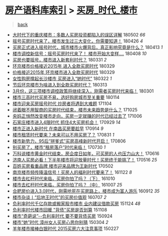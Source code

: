 [房产语料库索引](../../README.md)  > [买房_时代_楼市](买房_时代_楼市.md)
====
> [back](../README.md)

- [大时代下的重庆楼市：多数人买房投资都陷入的误区详解](http://jkwz.applinzi.com/ittc/7098459334306694150.html#%E5%A4%A7%E6%97%B6%E4%BB%A3%E4%B8%8B%E7%9A%84%E9%87%8D%E5%BA%86%E6%A5%BC%E5%B8%82%EF%BC%9A%E5%A4%9A%E6%95%B0%E4%BA%BA%E4%B9%B0%E6%88%BF%E6%8A%95%E8%B5%84%E9%83%BD%E9%99%B7%E5%85%A5%E7%9A%84%E8%AF%AF%E5%8C%BA%E8%AF%A6%E8%A7%A3) 180502 *66* 
- [摇号买房时代来了，楼市发生过三大变化，你需要知道！](http://jkwz.applinzi.com/ittc/7096403155493585927.html#%E6%91%87%E5%8F%B7%E4%B9%B0%E6%88%BF%E6%97%B6%E4%BB%A3%E6%9D%A5%E4%BA%86%EF%BC%8C%E6%A5%BC%E5%B8%82%E5%8F%91%E7%94%9F%E8%BF%87%E4%B8%89%E5%A4%A7%E5%8F%98%E5%8C%96%EF%BC%8C%E4%BD%A0%E9%9C%80%E8%A6%81%E7%9F%A5%E9%81%93%EF%BC%81) 180426 *4* 
- [买房正式进入摇号时代，城市楼市火爆背后，真正影响究竟是什么？](http://jkwz.applinzi.com/ittc/7091456326003852304.html#%E4%B9%B0%E6%88%BF%E6%AD%A3%E5%BC%8F%E8%BF%9B%E5%85%A5%E6%91%87%E5%8F%B7%E6%97%B6%E4%BB%A3%EF%BC%8C%E5%9F%8E%E5%B8%82%E6%A5%BC%E5%B8%82%E7%81%AB%E7%88%86%E8%83%8C%E5%90%8E%EF%BC%8C%E7%9C%9F%E6%AD%A3%E5%BD%B1%E5%93%8D%E7%A9%B6%E7%AB%9F%E6%98%AF%E4%BB%80%E4%B9%88%EF%BC%9F) 180413 *1* 
- [楼市调控新信号：摇号买房时代来了！ 楼市开始大变样....](http://jkwz.applinzi.com/ittc/7089630741669610513.html#%E6%A5%BC%E5%B8%82%E8%B0%83%E6%8E%A7%E6%96%B0%E4%BF%A1%E5%8F%B7%EF%BC%9A%E6%91%87%E5%8F%B7%E4%B9%B0%E6%88%BF%E6%97%B6%E4%BB%A3%E6%9D%A5%E4%BA%86%EF%BC%81+%E6%A5%BC%E5%B8%82%E5%BC%80%E5%A7%8B%E5%A4%A7%E5%8F%98%E6%A0%B7....) 180408 *10* 
- [买房也要摇号，楼市进入新套利时代？](http://jkwz.applinzi.com/ittc/7086584214051095559.html#%E4%B9%B0%E6%88%BF%E4%B9%9F%E8%A6%81%E6%91%87%E5%8F%B7%EF%BC%8C%E6%A5%BC%E5%B8%82%E8%BF%9B%E5%85%A5%E6%96%B0%E5%A5%97%E5%88%A9%E6%97%B6%E4%BB%A3%EF%BC%9F) 180331 *2* 
- [环京楼市价格接近2015年 进入全款买房时代](http://jkwz.applinzi.com/ittc/7085901556925072394.html#%E7%8E%AF%E4%BA%AC%E6%A5%BC%E5%B8%82%E4%BB%B7%E6%A0%BC%E6%8E%A5%E8%BF%912015%E5%B9%B4+%E8%BF%9B%E5%85%A5%E5%85%A8%E6%AC%BE%E4%B9%B0%E6%88%BF%E6%97%B6%E4%BB%A3) 180329  
- [价格接近2015年 环京楼市进入全款买房时代](http://jkwz.applinzi.com/ittc/7085802019304768523.html#%E4%BB%B7%E6%A0%BC%E6%8E%A5%E8%BF%912015%E5%B9%B4+%E7%8E%AF%E4%BA%AC%E6%A5%BC%E5%B8%82%E8%BF%9B%E5%85%A5%E5%85%A8%E6%AC%BE%E4%B9%B0%E6%88%BF%E6%97%B6%E4%BB%A3) 180329  
- [女性购房撑起长沙楼市 买房进入“她时代”](http://jkwz.applinzi.com/ittc/7083359421076079633.html#%E5%A5%B3%E6%80%A7%E8%B4%AD%E6%88%BF%E6%92%91%E8%B5%B7%E9%95%BF%E6%B2%99%E6%A5%BC%E5%B8%82+%E4%B9%B0%E6%88%BF%E8%BF%9B%E5%85%A5%E2%80%9C%E5%A5%B9%E6%97%B6%E4%BB%A3%E2%80%9D) 180322 *1* 
- [节后环京楼市为啥进入到全款买房时代？](http://jkwz.applinzi.com/ittc/7079827878298780678.html#%E8%8A%82%E5%90%8E%E7%8E%AF%E4%BA%AC%E6%A5%BC%E5%B8%82%E4%B8%BA%E5%95%A5%E8%BF%9B%E5%85%A5%E5%88%B0%E5%85%A8%E6%AC%BE%E4%B9%B0%E6%88%BF%E6%97%B6%E4%BB%A3%EF%BC%9F) 180313  
- [3月份，这三项楼市调控政策将继续深入，刚需者买房时代来临！](http://jkwz.applinzi.com/ittc/7075553183164531728.html#3%E6%9C%88%E4%BB%BD%EF%BC%8C%E8%BF%99%E4%B8%89%E9%A1%B9%E6%A5%BC%E5%B8%82%E8%B0%83%E6%8E%A7%E6%94%BF%E7%AD%96%E5%B0%86%E7%BB%A7%E7%BB%AD%E6%B7%B1%E5%85%A5%EF%BC%8C%E5%88%9A%E9%9C%80%E8%80%85%E4%B9%B0%E6%88%BF%E6%97%B6%E4%BB%A3%E6%9D%A5%E4%B8%B4%EF%BC%81) 180301  
- [楼市三高时代买房不易，选好购房城市至关重要](http://jkwz.applinzi.com/ittc/7058548387060646922.html#%E6%A5%BC%E5%B8%82%E4%B8%89%E9%AB%98%E6%97%B6%E4%BB%A3%E4%B9%B0%E6%88%BF%E4%B8%8D%E6%98%93%EF%BC%8C%E9%80%89%E5%A5%BD%E8%B4%AD%E6%88%BF%E5%9F%8E%E5%B8%82%E8%87%B3%E5%85%B3%E9%87%8D%E8%A6%81) 180114  
- [楼市迎来买房摇号时代 炒房者将遇到大难题](http://jkwz.applinzi.com/ittc/7031993172215989265.html#%E6%A5%BC%E5%B8%82%E8%BF%8E%E6%9D%A5%E4%B9%B0%E6%88%BF%E6%91%87%E5%8F%B7%E6%97%B6%E4%BB%A3+%E7%82%92%E6%88%BF%E8%80%85%E5%B0%86%E9%81%87%E5%88%B0%E5%A4%A7%E9%9A%BE%E9%A2%98) 171104  
- [闭着眼不用智商的买房时代结束，楼市未来趋势是什么？](http://jkwz.applinzi.com/ittc/7028333839926166544.html#%E9%97%AD%E7%9D%80%E7%9C%BC%E4%B8%8D%E7%94%A8%E6%99%BA%E5%95%86%E7%9A%84%E4%B9%B0%E6%88%BF%E6%97%B6%E4%BB%A3%E7%BB%93%E6%9D%9F%EF%BC%8C%E6%A5%BC%E5%B8%82%E6%9C%AA%E6%9D%A5%E8%B6%8B%E5%8A%BF%E6%98%AF%E4%BB%80%E4%B9%88%EF%BC%9F) 171025  
- [央妈正悄然改变楼市走向，买房一定就赚的时代已经过去了](http://jkwz.applinzi.com/ittc/7021136766298489873.html#%E5%A4%AE%E5%A6%88%E6%AD%A3%E6%82%84%E7%84%B6%E6%94%B9%E5%8F%98%E6%A5%BC%E5%B8%82%E8%B5%B0%E5%90%91%EF%BC%8C%E4%B9%B0%E6%88%BF%E4%B8%80%E5%AE%9A%E5%B0%B1%E8%B5%9A%E7%9A%84%E6%97%B6%E4%BB%A3%E5%B7%B2%E7%BB%8F%E8%BF%87%E5%8E%BB%E4%BA%86) 171006  
- [石家庄楼市进入4限时代 抓住4大买房机会！](http://jkwz.applinzi.com/ittc/7018655779543057425.html#%E7%9F%B3%E5%AE%B6%E5%BA%84%E6%A5%BC%E5%B8%82%E8%BF%9B%E5%85%A54%E9%99%90%E6%97%B6%E4%BB%A3+%E6%8A%93%E4%BD%8F4%E5%A4%A7%E4%B9%B0%E6%88%BF%E6%9C%BA%E4%BC%9A%EF%BC%81) 170929 *14* 
- [楼市正进入新时代 在南昌买房要趁早](http://jkwz.applinzi.com/ittc/7013175975083508752.html#%E6%A5%BC%E5%B8%82%E6%AD%A3%E8%BF%9B%E5%85%A5%E6%96%B0%E6%97%B6%E4%BB%A3+%E5%9C%A8%E5%8D%97%E6%98%8C%E4%B9%B0%E6%88%BF%E8%A6%81%E8%B6%81%E6%97%A9) 170914 *9* 
- [楼市租赁时代要来？未来可以不用买房了？](http://jkwz.applinzi.com/ittc/7007976875648107536.html#%E6%A5%BC%E5%B8%82%E7%A7%9F%E8%B5%81%E6%97%B6%E4%BB%A3%E8%A6%81%E6%9D%A5%EF%BC%9F%E6%9C%AA%E6%9D%A5%E5%8F%AF%E4%BB%A5%E4%B8%8D%E7%94%A8%E4%B9%B0%E6%88%BF%E4%BA%86%EF%BC%9F) 170831 *1* 
- [楼市新势力，95后“拼爹式”买房高峰新时代开启！](http://jkwz.applinzi.com/ittc/6998806945467991057.html#%E6%A5%BC%E5%B8%82%E6%96%B0%E5%8A%BF%E5%8A%9B%EF%BC%8C95%E5%90%8E%E2%80%9C%E6%8B%BC%E7%88%B9%E5%BC%8F%E2%80%9D%E4%B9%B0%E6%88%BF%E9%AB%98%E5%B3%B0%E6%96%B0%E6%97%B6%E4%BB%A3%E5%BC%80%E5%90%AF%EF%BC%81) 170806  
- [别买房了，楼市“租房落户”时代来临！](http://jkwz.applinzi.com/ittc/6995987076921951248.html#%E5%88%AB%E4%B9%B0%E6%88%BF%E4%BA%86%EF%BC%8C%E6%A5%BC%E5%B8%82%E2%80%9C%E7%A7%9F%E6%88%BF%E8%90%BD%E6%88%B7%E2%80%9D%E6%97%B6%E4%BB%A3%E6%9D%A5%E4%B8%B4%EF%BC%81) 170730 *1* 
- [万科说楼市黄金时代结束，房企度日如年，可买房的人也压力山大！](http://jkwz.applinzi.com/ittc/6979887397054448645.html#%E4%B8%87%E7%A7%91%E8%AF%B4%E6%A5%BC%E5%B8%82%E9%BB%84%E9%87%91%E6%97%B6%E4%BB%A3%E7%BB%93%E6%9D%9F%EF%BC%8C%E6%88%BF%E4%BC%81%E5%BA%A6%E6%97%A5%E5%A6%82%E5%B9%B4%EF%BC%8C%E5%8F%AF%E4%B9%B0%E6%88%BF%E7%9A%84%E4%BA%BA%E4%B9%9F%E5%8E%8B%E5%8A%9B%E5%B1%B1%E5%A4%A7%EF%BC%81) 170616  
- [济南人买房必看！下半年楼市将迎放量时代！买房终于能挑了！](http://jkwz.applinzi.com/ittc/6968210449903387652.html#%E6%B5%8E%E5%8D%97%E4%BA%BA%E4%B9%B0%E6%88%BF%E5%BF%85%E7%9C%8B%EF%BC%81%E4%B8%8B%E5%8D%8A%E5%B9%B4%E6%A5%BC%E5%B8%82%E5%B0%86%E8%BF%8E%E6%94%BE%E9%87%8F%E6%97%B6%E4%BB%A3%EF%BC%81%E4%B9%B0%E6%88%BF%E7%BB%88%E4%BA%8E%E8%83%BD%E6%8C%91%E4%BA%86%EF%BC%81) 170516 *25* 
- [百姓买房看重品牌 楼市迎来品牌为王新时代](http://jkwz.applinzi.com/ittc/6963103242849354756.html#%E7%99%BE%E5%A7%93%E4%B9%B0%E6%88%BF%E7%9C%8B%E9%87%8D%E5%93%81%E7%89%8C+%E6%A5%BC%E5%B8%82%E8%BF%8E%E6%9D%A5%E5%93%81%E7%89%8C%E4%B8%BA%E7%8E%8B%E6%96%B0%E6%97%B6%E4%BB%A3) 170502  
- [南京楼市频传降温信号！买房人的福利时代要来了！](http://jkwz.applinzi.com/ittc/6903246871325049861.html#%E5%8D%97%E4%BA%AC%E6%A5%BC%E5%B8%82%E9%A2%91%E4%BC%A0%E9%99%8D%E6%B8%A9%E4%BF%A1%E5%8F%B7%EF%BC%81%E4%B9%B0%E6%88%BF%E4%BA%BA%E7%9A%84%E7%A6%8F%E5%88%A9%E6%97%B6%E4%BB%A3%E8%A6%81%E6%9D%A5%E4%BA%86%EF%BC%81) 161122 *8* 
- [楼市去杠杆时代来临，买房你怕了吗？（下）](http://jkwz.applinzi.com/ittc/6887373470790321156.html#%E6%A5%BC%E5%B8%82%E5%8E%BB%E6%9D%A0%E6%9D%86%E6%97%B6%E4%BB%A3%E6%9D%A5%E4%B8%B4%EF%BC%8C%E4%B9%B0%E6%88%BF%E4%BD%A0%E6%80%95%E4%BA%86%E5%90%97%EF%BC%9F%EF%BC%88%E4%B8%8B%EF%BC%89) 161010  
- [楼市去杠杆时代来临，买房你怕了吗？（中）](http://jkwz.applinzi.com/ittc/6886310355638158340.html#%E6%A5%BC%E5%B8%82%E5%8E%BB%E6%9D%A0%E6%9D%86%E6%97%B6%E4%BB%A3%E6%9D%A5%E4%B8%B4%EF%BC%8C%E4%B9%B0%E6%88%BF%E4%BD%A0%E6%80%95%E4%BA%86%E5%90%97%EF%BC%9F%EF%BC%88%E4%B8%AD%EF%BC%89) 161007 *25* 
- [合肥房价进入3.0时代，刚需呛死在买房路上，楼市成为富人游乐](http://jkwz.applinzi.com/ittc/6877077604204545028.html#%E5%90%88%E8%82%A5%E6%88%BF%E4%BB%B7%E8%BF%9B%E5%85%A53.0%E6%97%B6%E4%BB%A3%EF%BC%8C%E5%88%9A%E9%9C%80%E5%91%9B%E6%AD%BB%E5%9C%A8%E4%B9%B0%E6%88%BF%E8%B7%AF%E4%B8%8A%EF%BC%8C%E6%A5%BC%E5%B8%82%E6%88%90%E4%B8%BA%E5%AF%8C%E4%BA%BA%E6%B8%B8%E4%B9%90) 160912 *35* 
- [楼市杂谈丨“后地王时代”的买房价值观](http://jkwz.applinzi.com/ittc/6852112776046314501.html#%E6%A5%BC%E5%B8%82%E6%9D%82%E8%B0%88%E4%B8%A8%E2%80%9C%E5%90%8E%E5%9C%B0%E7%8E%8B%E6%97%B6%E4%BB%A3%E2%80%9D%E7%9A%84%E4%B9%B0%E6%88%BF%E4%BB%B7%E5%80%BC%E8%A7%82) 160707 *2* 
- [负利率时代千亿存款或搬家股市楼市 业内建议借款买房](http://jkwz.applinzi.com/ittc/6768310826629071876.html#%E8%B4%9F%E5%88%A9%E7%8E%87%E6%97%B6%E4%BB%A3%E5%8D%83%E4%BA%BF%E5%AD%98%E6%AC%BE%E6%88%96%E6%90%AC%E5%AE%B6%E8%82%A1%E5%B8%82%E6%A5%BC%E5%B8%82+%E4%B8%9A%E5%86%85%E5%BB%BA%E8%AE%AE%E5%80%9F%E6%AC%BE%E4%B9%B0%E6%88%BF) 151124 *48* 
- [负利率时代楼市回暖 &quot;背债&quot;买房是否划算](http://jkwz.applinzi.com/ittc/6762407539765675012.html#%E8%B4%9F%E5%88%A9%E7%8E%87%E6%97%B6%E4%BB%A3%E6%A5%BC%E5%B8%82%E5%9B%9E%E6%9A%96+%26quot%3B%E8%83%8C%E5%80%BA%26quot%3B%E4%B9%B0%E6%88%BF%E6%98%AF%E5%90%A6%E5%88%92%E7%AE%97) 151108  
- [楼市“奇葩说”--负利率时代 要不要背债买房](http://jkwz.applinzi.com/ittc/6745554770874942468.html#%E6%A5%BC%E5%B8%82%E2%80%9C%E5%A5%87%E8%91%A9%E8%AF%B4%E2%80%9D--%E8%B4%9F%E5%88%A9%E7%8E%87%E6%97%B6%E4%BB%A3+%E8%A6%81%E4%B8%8D%E8%A6%81%E8%83%8C%E5%80%BA%E4%B9%B0%E6%88%BF) 150924  
- [楼市“她”时代 漳州女人买房心思你别猜](http://jkwz.applinzi.com/ittc/547650611394819139.html#%E6%A5%BC%E5%B8%82%E2%80%9C%E5%A5%B9%E2%80%9D%E6%97%B6%E4%BB%A3+%E6%BC%B3%E5%B7%9E%E5%A5%B3%E4%BA%BA%E4%B9%B0%E6%88%BF%E5%BF%83%E6%80%9D%E4%BD%A0%E5%88%AB%E7%8C%9C) 150304 *2* 
- [羊年楼市接棒白银时代 2015买房六大注意事项](http://jkwz.applinzi.com/ittc/547650611394773446.html#%E7%BE%8A%E5%B9%B4%E6%A5%BC%E5%B8%82%E6%8E%A5%E6%A3%92%E7%99%BD%E9%93%B6%E6%97%B6%E4%BB%A3+2015%E4%B9%B0%E6%88%BF%E5%85%AD%E5%A4%A7%E6%B3%A8%E6%84%8F%E4%BA%8B%E9%A1%B9) 150227  
